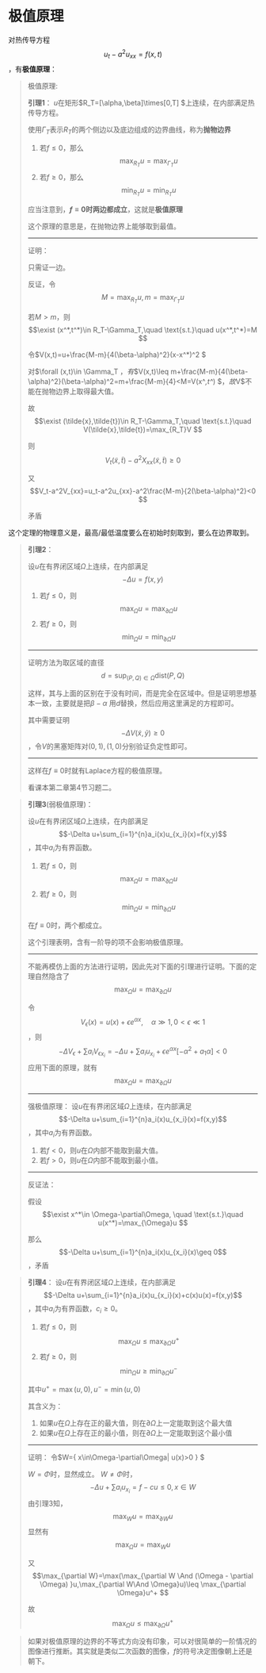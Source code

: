 # 极值原理

对热传导方程$$u_t-a^2u_{xx}=f(x,t) $$，有**极值原理**：

> 极值原理:
>
> **引理1**：
> $u$在矩形$R_T=[\alpha,\beta]\times[0,T] $上连续，在内部满足热传导方程。
>
> 使用$\Gamma_T$表示$R_T$的两个侧边以及底边组成的边界曲线，称为**抛物边界**
>
> 1. 若$f\leq 0$，那么$$\max_{R_T}u=\max_{\Gamma_T}u $$
> 2. 若$f \geq 0$，那么$$\min_{R_T}u=\min_{R_T}u $$
>
> 应当注意到，**$f\equiv 0$时两边都成立**，这就是**极值原理**
>
> 这个原理的意思是，在抛物边界上能够取到最值。
>
> ---
>
> 证明：
>
> 只需证一边。
>
> 反证，令$$M=\max_{R_T}u,m=\max_{\Gamma_T}u $$
>
> 若$M>m$，则$$\exist (x^*,t^*)\in R_T-\Gamma_T,\quad \text{s.t.}\quad u(x^*,t^*)=M $$
>
> 令$V(x,t)=u+\frac{M-m}{4(\beta-\alpha)^2}(x-x^*)^2 $
>
> 对$\forall (x,t)\in \Gamma_T $，有$$V(x,t)\leq m+\frac{M-m}{4(\beta-\alpha)^2}(\beta-\alpha)^2=m+\frac{M-m}{4}<M=V(x^*,t^*) $$，故$V$不能在抛物边界上取得最大值。
>
> 故$$\exist (\tilde{x},\tilde{t})\in R_T-\Gamma_T,\quad \text{s.t.}\quad V(\tilde{x},\tilde{t})=\max_{R_T}V $$
>
> 则$$V_t(\tilde{x},\tilde{t})-a^2X_{xx}(\tilde{x},\tilde{t})\geq 0 $$
>
> 又$$V_t-a^2V_{xx}=u_t-a^2u_{xx}-a^2\frac{M-m}{2(\beta-\alpha)^2}<0 $$
>
> 矛盾

这个定理的物理意义是，最高/最低温度要么在初始时刻取到，要么在边界取到。

> **引理2**：
>
> 设$u$在有界闭区域$\Omega$上连续，在内部满足$$-\Delta u=f(x,y) $$
> 1. 若$f\leq 0$，则$$\max_\Omega u=\max_{\partial \Omega}u $$
> 2. 若$f\geq 0$，则$$\min_\Omega u=\min_{\partial \Omega}u $$
>
> ---
>
> 证明方法为取区域的直径$$d=\sup_{(P,Q)\in\Omega}\text{dist}(P,Q) $$
>
> 这样，其与上面的区别在于没有时间，而是完全在区域中。但是证明思想基本一致，主要就是把$\beta-\alpha$ 用$d$替换，然后应用这里满足的方程即可。
>
> 其中需要证明$$-\Delta V(\tilde{x},\tilde{y})\geq 0 $$，令$V$的黑塞矩阵对$(0,1),(1,0)$分别验证负定性即可。
>
> ---
> 这样在$f\equiv0$时就有Laplace方程的极值原理。
>
> 看课本第二章第4节习题二。
>
> 

> **引理3**(弱极值原理)：
>
> 设$u$在有界闭区域$\Omega$上连续，在内部满足$$-\Delta u+\sum_{i=1}^{n}a_i(x)u_{x_i}(x)=f(x,y)$$，其中$a_i$为有界函数。
> 1. 若$f\leq 0$，则$$\max_\Omega u=\max_{\partial \Omega}u $$
> 2. 若$f\geq 0$，则$$\min_\Omega u=\min_{\partial \Omega}u $$
>
> 在$f\equiv 0$时，两个都成立。
>
> 这个引理表明，含有一阶导的项不会影响极值原理。
>
> ---
> 不能再模仿上面的方法进行证明，因此先对下面的引理进行证明。下面的定理自然隐含了$$\max_{\Omega}u=\max_{\partial \Omega}u $$
>
> 令$$V_\epsilon (x)=u(x)+\epsilon e^{\alpha x},\quad \alpha\gg 1,0<\epsilon\ll 1 $$，则$$-\Delta V_\epsilon+\sum a_i{V_\epsilon}_{x_i}=-\Delta u + \sum a_i u_{x_i}+\epsilon e^{\alpha x}[-\alpha^2+a_1\alpha]<0 $$
> 应用下面的原理，就有$$\max_{\Omega}u=\max_{\partial \Omega}u $$
>
> ---
>
> 强极值原理：
> 设$u$在有界闭区域$\Omega$上连续，在内部满足$$-\Delta u+\sum_{i=1}^{n}a_i(x)u_{x_i}(x)=f(x,y)$$，其中$a_i$为有界函数。
> 1. 若$f< 0$，则$u$在$\Omega$内部不能取到最大值。
> 2. 若$f> 0$，则$u$在$\Omega$内部不能取到最小值。
>
> ---
> 反证法：
>
> 假设$$\exist x^*\in \Omega-\partial\Omega, \quad \text{s.t.}\quad u(x^*)=\max_{\Omega}u $$
> 
> 那么$$-\Delta u+\sum_{i=1}^{n}a_i(x)u_{x_i}(x)\geq 0$$，矛盾

> **引理4**：
> 设$u$在有界闭区域$\Omega$上连续，在内部满足$$-\Delta u+\sum_{i=1}^{n}a_i(x)u_{x_i}(x)+c(x)u(x)=f(x,y)$$，其中$a_i$为有界函数，$c_i\geq 0$。
> 1. 若$f\leq 0$，则$$\max_\Omega u\leq \max_{\partial \Omega}u^+ $$
> 2. 若$f\geq 0$，则$$\min_\Omega u\geq \min_{\partial \Omega}u^- $$
>
> 其中$u^+=\max{(u,0)},u^-=\min{(u,0)}$
>
> 其含义为：
> 1. 如果$u$在$\Omega$上存在正的最大值，则在$\partial \Omega$上一定能取到这个最大值
> 2. 如果$u$在$\Omega$上存在正的最小值，则在$\partial \Omega$上一定能取到这个最小值
>
> ---
>
> 证明：
> 令$W=\{ x\in\Omega-\partial\Omega| u(x)>0 \} $
>
> $W=\Phi$时，显然成立。
> $W\neq \Phi$时，$$-\Delta u+\sum a_iu_{x_i}=f-cu\leq 0, x\in W $$
> 由引理3知，$$\max_W u=\max_{\partial W}u $$
> 显然有$$\max_{\Omega}u=\max_W u $$
>
> 又$$\max_{\partial W}=\max(\max_{\partial W \And (\Omega - \partial \Omega) }u,\max_{\partial W\And \Omega}u)\leq \max_{\partial \Omega}u^+  $$
>
> 故$$\max_\Omega u\leq \max_{\partial \Omega}u^+ $$
> 

> 如果对极值原理的边界的不等式方向没有印象，可以对很简单的一阶情况的图像进行推断。其实就是类似二次函数的图像，$f$的符号决定图像朝上还是朝下。



